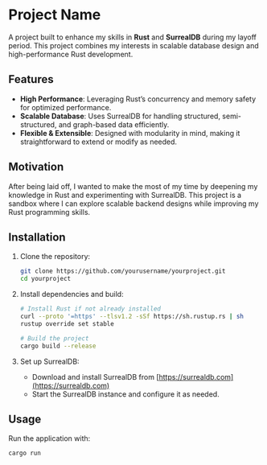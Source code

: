 # Project Name

A project built to enhance my skills in **Rust** and **SurrealDB** during my layoff period. This project combines my interests in scalable database design and high-performance Rust development.


## Features
- **High Performance**: Leveraging Rust’s concurrency and memory safety for optimized performance.
- **Scalable Database**: Uses SurrealDB for handling structured, semi-structured, and graph-based data efficiently.
- **Flexible & Extensible**: Designed with modularity in mind, making it straightforward to extend or modify as needed.

## Motivation
After being laid off, I wanted to make the most of my time by deepening my knowledge in Rust and experimenting with SurrealDB. This project is a sandbox where I can explore scalable backend designs while improving my Rust programming skills.

## Installation

1. Clone the repository:
    ```bash
    git clone https://github.com/yourusername/yourproject.git
    cd yourproject
    ```

2. Install dependencies and build:
    ```bash
    # Install Rust if not already installed
    curl --proto '=https' --tlsv1.2 -sSf https://sh.rustup.rs | sh
    rustup override set stable

    # Build the project
    cargo build --release
    ```

3. Set up SurrealDB:
    - Download and install SurrealDB from [https://surrealdb.com](https://surrealdb.com)
    - Start the SurrealDB instance and configure it as needed.

## Usage

Run the application with:
```bash
cargo run
